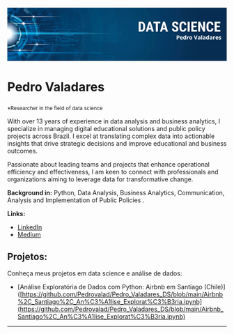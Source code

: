 <p align="center">
  <img src="Pedro Valadares.png" >
</p>

# Pedro Valadares
<sub>*Researcher in the field of data science</sub>

With over 13 years of experience in data analysis and business analytics, I specialize in managing digital educational solutions and public policy projects across Brazil. I excel at translating complex data into actionable insights that drive strategic decisions and improve educational and business outcomes. 

Passionate about leading teams and projects that enhance operational efficiency and effectiveness, I am keen to connect with professionals and organizations aiming to leverage data for transformative change.

**Background in:** Python, Data Analysis, Business Analytics, Communication, Analysis and Implementation of Public Policies .

**Links:**
* [LinkedIn](https://www.linkedin.com/in/valadarespedro/)
* [Medium](https://medium.com/mundo-analytics)


## Projetos:
Conheça meus projetos em data science e análise de dados:

* [Análise Exploratória de Dados com Python: Airbnb em Santiago (Chile)]([https://github.com/Pedrovalad/Pedro_Valadares_DS/blob/main/Airbnb%2C_Santiago%2C_An%C3%A1lise_Explorat%C3%B3ria.ipynb](https://github.com/Pedrovalad/Pedro_Valadares_DS/blob/main/Airbnb_Santiago%2C_An%C3%A1lise_Explorat%C3%B3ria.ipynb)

---

